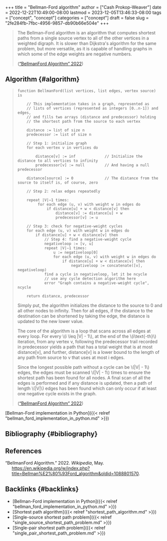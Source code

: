 +++
title = "Bellman-Ford algorithm"
author = ["Cash Prokop-Weaver"]
date = 2022-12-22T10:49:00-08:00
lastmod = 2023-12-05T13:46:33-08:00
tags = ["concept", "concept"]
categories = ["concept"]
draft = false
slug = "2fe284fb-7fbc-4956-9857-db90b66e504e"
+++

> The Bellman–Ford algorithm is an algorithm that computes shortest paths from a single source vertex to all of the other vertices in a weighted digraph. It is slower than Dijkstra's algorithm for the same problem, but more versatile, as it is capable of handling graphs in which some of the edge weights are negative numbers.
>
> (<a href="#citeproc_bib_item_1">“BellmanFord Algorithm” 2022</a>)


## Algorithm {#algorithm}

> ```nil
> function BellmanFord(list vertices, list edges, vertex source) is
>
>     // This implementation takes in a graph, represented as
>     // lists of vertices (represented as integers [0..n-1]) and edges,
>     // and fills two arrays (distance and predecessor) holding
>     // the shortest path from the source to each vertex
>
>     distance := list of size n
>     predecessor := list of size n
>
>     // Step 1: initialize graph
>     for each vertex v in vertices do
>
>         distance[v] := inf             // Initialize the distance to all vertices to infinity
>         predecessor[v] := null         // And having a null predecessor
>
>     distance[source] := 0              // The distance from the source to itself is, of course, zero
>
>     // Step 2: relax edges repeatedly
>
>     repeat |V|−1 times:
>          for each edge (u, v) with weight w in edges do
>              if distance[u] + w < distance[v] then
>                  distance[v] := distance[u] + w
>                  predecessor[v] := u
>
>     // Step 3: check for negative-weight cycles
>     for each edge (u, v) with weight w in edges do
>         if distance[u] + w < distance[v] then
>             // Step 4: find a negative-weight cycle
>             negativeloop := [v, u]
>             repeat |V|−1 times:
>                 u := negativeloop[0]
>                 for each edge (u, v) with weight w in edges do
>                     if distance[u] + w < distance[v] then
>                         negativeloop := concatenate([v], negativeloop)
>             find a cycle in negativeloop, let it be ncycle
>             // use any cycle detection algorithm here
>             error "Graph contains a negative-weight cycle", ncycle
>
>     return distance, predecessor
>
> ```
>
> Simply put, the algorithm initializes the distance to the source to 0 and all other nodes to infinity. Then for all edges, if the distance to the destination can be shortened by taking the edge, the distance is updated to the new lower value.
>
> The core of the algorithm is a loop that scans across all edges at every loop. For every \\(i \leq |V| - 1\\), at the end of the \\(i\text{-th}\\) iteration, from any vertex v, following the predecessor trail recorded in predecessor yields a path that has a total weight that is at most distance[v], and further, distance[v] is a lower bound to the length of any path from source to v that uses at most i edges.
>
> Since the longest possible path without a cycle can be \\(|V| - 1\\) edges, the edges must be scanned \\(|V| - 1\\) times to ensure the shortest path has been found for all nodes. A final scan of all the edges is performed and if any distance is updated, then a path of length \\(|V|\\) edges has been found which can only occur if at least one negative cycle exists in the graph.
>
> (<a href="#citeproc_bib_item_1">“BellmanFord Algorithm” 2022</a>)

[Bellman-Ford implementation in Python]({{< relref "bellman_ford_implementation_in_python.md" >}})


## Bibliography {#bibliography}

## References

<style>.csl-entry{text-indent: -1.5em; margin-left: 1.5em;}</style><div class="csl-bib-body">
  <div class="csl-entry"><a id="citeproc_bib_item_1"></a>“BellmanFord Algorithm.” 2022. <i>Wikipedia</i>, May. <a href="https://en.wikipedia.org/w/index.php?title=Bellman%E2%80%93Ford_algorithm&oldid=1088801570">https://en.wikipedia.org/w/index.php?title=Bellman%E2%80%93Ford_algorithm&#38;oldid=1088801570</a>.</div>
</div>


## Backlinks {#backlinks}

-   [Bellman-Ford implementation in Python]({{< relref "bellman_ford_implementation_in_python.md" >}})
-   [Shortest path algorithm]({{< relref "shortest_path_algorithm.md" >}})
-   [Single-source shortest path problem]({{< relref "single_source_shortest_path_problem.md" >}})
-   [Single-pair shortest path problem]({{< relref "single_pair_shortest_path_problem.md" >}})
